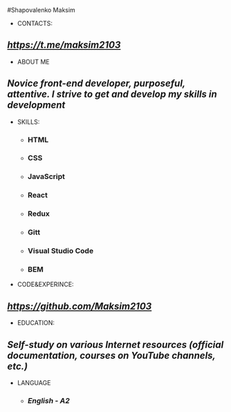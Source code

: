 #Shapovalenko Maksim

* CONTACTS:
## *https://t.me/maksim2103*

* ABOUT ME
##  *Novice front-end developer, purposeful, attentive. I strive to get and develop my skills in development*

* SKILLS:
   * ### HTML
   * ### CSS
   * ### JavaScript
   * ### React
   * ### Redux
   * ### Gitt
   * ### Visual Studio Code
   * ### BEM
    
 * CODE&EXPERINCE:
 ##  *https://github.com/Maksim2103*
 
 * EDUCATION:
## *Self-study on various Internet resources (official documentation, courses on YouTube channels, etc.)* 

* LANGUAGE
   * ### *English  - A2*
